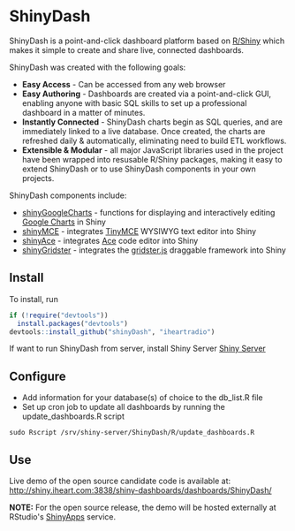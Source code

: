 # ShinyDash

ShinyDash is a point-and-click dashboard platform based on [R/Shiny](http://www.rstudio.com/shiny/) which makes it simple to create and share live, connected dashboards.

ShinyDash was created with the following goals:
* __Easy Access__ - Can be accessed from any web browser  
* __Easy Authoring__ - Dashboards are created via a point-and-click GUI, enabling anyone with basic SQL skills to set up a professional dashboard in a matter of minutes.  
* __Instantly Connected__ - ShinyDash charts begin as SQL queries, and are immediately linked to a live database.  Once created, the charts are refreshed daily & automatically, eliminating need to build ETL workflows.  
* __Extensible & Modular__ - all major JavaScript libraries used in the project have been wrapped into resusable R/Shiny packages, making it easy to extend ShinyDash or to use ShinyDash components in your own projects.  

ShinyDash components include:
* [shinyGoogleCharts](https://github.com/mul118/shinyGoogleCharts) - functions for displaying and interactively editing [Google Charts](https://developers.google.com/chart/) in Shiny 
* [shinyMCE](https://github.com/mul118/shinyMCE) - integrates [TinyMCE](http://www.tinymce.com/index.php) WYSIWYG text editor into Shiny
* [shinyAce](https://github.com/trestletech/shinyAce) - integrates [Ace](http://ace.c9.io/#nav=about) code editor into Shiny
* [shinyGridster](https://github.com/wch/shiny-gridster) - integrates the [gridster.js](http://gridster.net/) draggable framework into Shiny


## Install 

To install, run

```r
if (!require("devtools"))
  install.packages("devtools")
devtools::install_github("shinyDash", "iheartradio")
```

If want to run ShinyDash from server, install Shiny Server [Shiny Server](http://www.rstudio.com/shiny/server/)

## Configure

* Add information for your database(s) of choice to the db_list.R file
* Set up cron job to update all dashboards by running the update_dashboards.R script 

```
sudo Rscript /srv/shiny-server/ShinyDash/R/update_dashboards.R 
```

## Use

Live demo of the open source candidate code is available at: http://shiny.iheart.com:3838/shiny-dashboards/dashboards/ShinyDash/

__NOTE:__ For the open source release, the demo will be hosted externally at RStudio's [ShinyApps](http://www.rstudio.com/shiny/hosted/) service.



    
